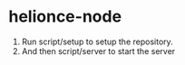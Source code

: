 # helionce-node

1. Run script/setup to setup the repository. 
2. And then script/server to start the server
